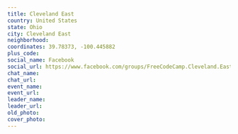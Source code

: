 ```yaml
---
title: Cleveland East
country: United States
state: Ohio
city: Cleveland East
neighborhood: 
coordinates: 39.78373, -100.445882
plus_code:
social_name: Facebook
social_url: https://www.facebook.com/groups/FreeCodeCamp.Cleveland.East
chat_name:
chat_url:
event_name:
event_url:
leader_name:
leader_url:
old_photo: 
cover_photo:
---
```

